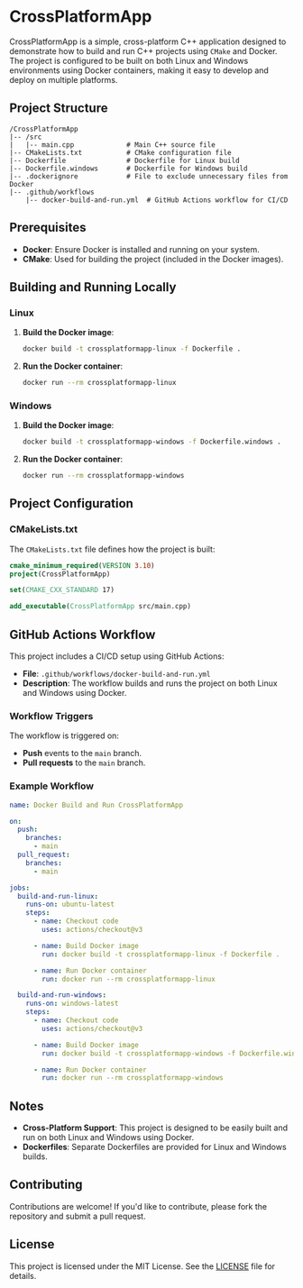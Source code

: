 
# CrossPlatformApp

CrossPlatformApp is a simple, cross-platform C++ application designed to demonstrate how to build and run C++ projects using `CMake` and Docker. The project is configured to be built on both Linux and Windows environments using Docker containers, making it easy to develop and deploy on multiple platforms.

## Project Structure

```
/CrossPlatformApp
|-- /src
|   |-- main.cpp             # Main C++ source file
|-- CMakeLists.txt           # CMake configuration file
|-- Dockerfile               # Dockerfile for Linux build
|-- Dockerfile.windows       # Dockerfile for Windows build
|-- .dockerignore            # File to exclude unnecessary files from Docker
|-- .github/workflows
    |-- docker-build-and-run.yml  # GitHub Actions workflow for CI/CD
```

## Prerequisites

- **Docker**: Ensure Docker is installed and running on your system.
- **CMake**: Used for building the project (included in the Docker images).

## Building and Running Locally

### Linux

1. **Build the Docker image**:
   ```bash
   docker build -t crossplatformapp-linux -f Dockerfile .
   ```

2. **Run the Docker container**:
   ```bash
   docker run --rm crossplatformapp-linux
   ```

### Windows

1. **Build the Docker image**:
   ```bash
   docker build -t crossplatformapp-windows -f Dockerfile.windows .
   ```

2. **Run the Docker container**:
   ```bash
   docker run --rm crossplatformapp-windows
   ```

## Project Configuration

### CMakeLists.txt

The `CMakeLists.txt` file defines how the project is built:

```cmake
cmake_minimum_required(VERSION 3.10)
project(CrossPlatformApp)

set(CMAKE_CXX_STANDARD 17)

add_executable(CrossPlatformApp src/main.cpp)
```

## GitHub Actions Workflow

This project includes a CI/CD setup using GitHub Actions:

- **File**: `.github/workflows/docker-build-and-run.yml`
- **Description**: The workflow builds and runs the project on both Linux and Windows using Docker.

### Workflow Triggers

The workflow is triggered on:
- **Push** events to the `main` branch.
- **Pull requests** to the `main` branch.

### Example Workflow

```yaml
name: Docker Build and Run CrossPlatformApp

on:
  push:
    branches:
      - main
  pull_request:
    branches:
      - main

jobs:
  build-and-run-linux:
    runs-on: ubuntu-latest
    steps:
      - name: Checkout code
        uses: actions/checkout@v3

      - name: Build Docker image
        run: docker build -t crossplatformapp-linux -f Dockerfile .

      - name: Run Docker container
        run: docker run --rm crossplatformapp-linux

  build-and-run-windows:
    runs-on: windows-latest
    steps:
      - name: Checkout code
        uses: actions/checkout@v3

      - name: Build Docker image
        run: docker build -t crossplatformapp-windows -f Dockerfile.windows .

      - name: Run Docker container
        run: docker run --rm crossplatformapp-windows
```

## Notes

- **Cross-Platform Support**: This project is designed to be easily built and run on both Linux and Windows using Docker.
- **Dockerfiles**: Separate Dockerfiles are provided for Linux and Windows builds.

## Contributing

Contributions are welcome! If you'd like to contribute, please fork the repository and submit a pull request.

## License

This project is licensed under the MIT License. See the [LICENSE](LICENSE) file for details.
